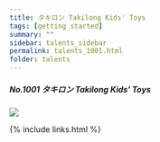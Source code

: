 ```yaml
---
title: タキロン Takilong Kids' Toys 
tags: [getting_started]
summary: ""
sidebar: talents_sidebar
permalink: talents_1001.html
folder: talents
---
```



##### No.1001 タキロン Takilong Kids' Toys 

![](https://yt3.ggpht.com/ytc/AKedOLTN1KTo7eCXnEsdQTU6YntRJCIqz9PSXthuRWQCnQ=s176-c-k-c0x00ffffff-no-rj)






{% include links.html %}
